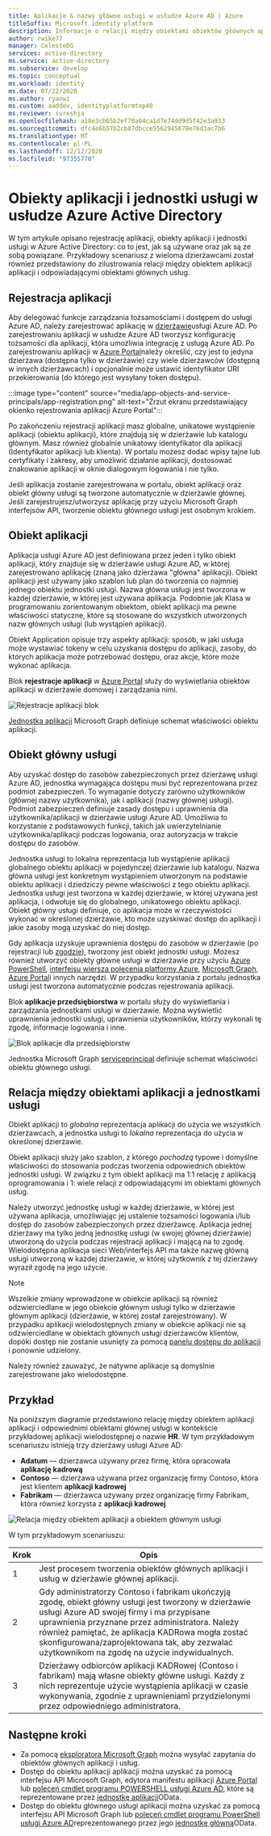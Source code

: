```yaml
---
title: Aplikacje & nazwy główne usługi w usłudze Azure AD | Azure
titleSuffix: Microsoft identity platform
description: Informacje o relacji między obiektami obiektów głównych aplikacji i usług w Azure Active Directory.
author: rwike77
manager: CelesteDG
services: active-directory
ms.service: active-directory
ms.subservice: develop
ms.topic: conceptual
ms.workload: identity
ms.date: 07/22/2020
ms.author: ryanwi
ms.custom: aaddev, identityplatformtop40
ms.reviewer: sureshja
ms.openlocfilehash: a18e3cb65b2ef70a04ca1d7e74dd9d5f42e3a933
ms.sourcegitcommit: dfc4e6b57b2cb87dbcce5562945678e76d3ac7b6
ms.translationtype: MT
ms.contentlocale: pl-PL
ms.lasthandoff: 12/12/2020
ms.locfileid: "97355770"
---
```

# <a name="application-and-service-principal-objects-in-azure-active-directory"></a>Obiekty aplikacji i jednostki usługi w usłudze Azure Active Directory

W tym artykule opisano rejestrację aplikacji, obiekty aplikacji i jednostki usługi w Azure Active Directory: co to jest, jak są używane oraz jak są ze sobą powiązane. Przykładowy scenariusz z wieloma dzierżawcami został również przedstawiony do zilustrowania relacji między obiektem aplikacji aplikacji i odpowiadającymi obiektami głównych usług.

## <a name="application-registration"></a>Rejestracja aplikacji
Aby delegować funkcje zarządzania tożsamościami i dostępem do usługi Azure AD, należy zarejestrować aplikację w [dzierżawie](developer-glossary.md#tenant)usługi Azure AD. Po zarejestrowaniu aplikacji w usłudze Azure AD tworzysz konfigurację tożsamości dla aplikacji, która umożliwia integrację z usługą Azure AD. Po zarejestrowaniu aplikacji w [Azure Portal][AZURE-Portal]należy określić, czy jest to jedyna dzierżawa (dostępna tylko w dzierżawie) czy wiele dzierżawców (dostępną w innych dzierżawcach) i opcjonalnie może ustawić identyfikator URI przekierowania (do którego jest wysyłany token dostępu).

:::image type="content" source="media/app-objects-and-service-principals/app-registration.png" alt-text="Zrzut ekranu przedstawiający okienko rejestrowania aplikacji Azure Portal":::

Po zakończeniu rejestracji aplikacji masz globalne, unikatowe wystąpienie aplikacji (obiektu aplikacji), które znajdują się w dzierżawie lub katalogu głównym.  Masz również globalnie unikatowy identyfikator dla aplikacji (Identyfikator aplikacji lub klienta).  W portalu możesz dodać wpisy tajne lub certyfikaty i zakresy, aby umożliwić działanie aplikacji, dostosować znakowanie aplikacji w oknie dialogowym logowania i nie tylko.

Jeśli aplikacja zostanie zarejestrowana w portalu, obiekt aplikacji oraz obiekt główny usługi są tworzone automatycznie w dzierżawie głównej.  Jeśli zarejestrujesz/utworzysz aplikację przy użyciu Microsoft Graph interfejsów API, tworzenie obiektu głównego usługi jest osobnym krokiem.

## <a name="application-object"></a>Obiekt aplikacji
Aplikacja usługi Azure AD jest definiowana przez jeden i tylko obiekt aplikacji, który znajduje się w dzierżawie usługi Azure AD, w której zarejestrowano aplikację (znaną jako dzierżawa "główna" aplikacji).  Obiekt aplikacji jest używany jako szablon lub plan do tworzenia co najmniej jednego obiektu jednostki usługi.  Nazwa główna usługi jest tworzona w każdej dzierżawie, w której jest używana aplikacja. Podobnie jak Klasa w programowaniu zorientowanym obiektom, obiekt aplikacji ma pewne właściwości statyczne, które są stosowane do wszystkich utworzonych nazw głównych usługi (lub wystąpień aplikacji).

Obiekt Application opisuje trzy aspekty aplikacji: sposób, w jaki usługa może wystawiać tokeny w celu uzyskania dostępu do aplikacji, zasoby, do których aplikacja może potrzebować dostępu, oraz akcje, które może wykonać aplikacja.

Blok **rejestracje aplikacji** w [Azure Portal][AZURE-Portal] służy do wyświetlania obiektów aplikacji w dzierżawie domowej i zarządzania nimi.

![Rejestracje aplikacji blok](./media/app-objects-and-service-principals/app-registrations-blade.png)

[Jednostka aplikacji][MS-Graph-App-Entity] Microsoft Graph definiuje schemat właściwości obiektu aplikacji.

## <a name="service-principal-object"></a>Obiekt główny usługi
Aby uzyskać dostęp do zasobów zabezpieczonych przez dzierżawę usługi Azure AD, jednostka wymagająca dostępu musi być reprezentowana przez podmiot zabezpieczeń. To wymaganie dotyczy zarówno użytkowników (głównej nazwy użytkownika), jak i aplikacji (nazwy głównej usługi). Podmiot zabezpieczeń definiuje zasady dostępu i uprawnienia dla użytkownika/aplikacji w dzierżawie usługi Azure AD. Umożliwia to korzystanie z podstawowych funkcji, takich jak uwierzytelnianie użytkownika/aplikacji podczas logowania, oraz autoryzacja w trakcie dostępu do zasobów.

Jednostka usługi to lokalna reprezentacja lub wystąpienie aplikacji globalnego obiektu aplikacji w pojedynczej dzierżawie lub katalogu. Nazwa główna usługi jest konkretnym wystąpieniem utworzonym na podstawie obiektu aplikacji i dziedziczy pewne właściwości z tego obiektu aplikacji. Jednostka usługi jest tworzona w każdej dzierżawie, w której używana jest aplikacja, i odwołuje się do globalnego, unikatowego obiektu aplikacji.  Obiekt główny usługi definiuje, co aplikacja może w rzeczywistości wykonać w określonej dzierżawie, kto może uzyskiwać dostęp do aplikacji i jakie zasoby mogą uzyskać do niej dostęp.

Gdy aplikacja uzyskuje uprawnienia dostępu do zasobów w dzierżawie (po rejestracji lub [zgodzie](developer-glossary.md#consent)), tworzony jest obiekt jednostki usługi. Możesz również utworzyć obiekty główne usługi w dzierżawie przy użyciu [Azure PowerShell](howto-authenticate-service-principal-powershell.md), [interfejsu wiersza polecenia platformy Azure](/cli/azure/create-an-azure-service-principal-azure-cli), [Microsoft Graph](/graph/api/serviceprincipal-post-serviceprincipals?tabs=http), [Azure Portal][AZURE-Portal]i innych narzędzi. W przypadku korzystania z portalu jednostka usługi jest tworzona automatycznie podczas rejestrowania aplikacji.

Blok **aplikacje przedsiębiorstwa** w portalu służy do wyświetlania i zarządzania jednostkami usługi w dzierżawie. Można wyświetlić uprawnienia jednostki usługi, uprawnienia użytkowników, którzy wykonali tę zgodę, informacje logowania i inne.

![Blok aplikacje dla przedsiębiorstw](./media/app-objects-and-service-principals/enterprise-apps-blade.png)

Jednostka Microsoft Graph [serviceprincipal][MS-Graph-Sp-Entity] definiuje schemat właściwości obiektu głównego usługi.

## <a name="relationship-between-application-objects-and-service-principals"></a>Relacja między obiektami aplikacji a jednostkami usługi

Obiekt aplikacji to *globalna* reprezentacja aplikacji do użycia we wszystkich dzierżawcach, a jednostka usługi to *lokalna* reprezentacja do użycia w określonej dzierżawie.

Obiekt aplikacji służy jako szablon, z którego *pochodzą* typowe i domyślne właściwości do stosowania podczas tworzenia odpowiednich obiektów jednostki usługi. W związku z tym obiekt aplikacji ma 1:1 relację z aplikacją oprogramowania i 1: wiele relacji z odpowiadającymi im obiektami głównych usług.

Należy utworzyć jednostkę usługi w każdej dzierżawie, w której jest używana aplikacja, umożliwiając jej ustalenie tożsamości logowania i/lub dostęp do zasobów zabezpieczonych przez dzierżawcę. Aplikacja jednej dzierżawy ma tylko jedną jednostkę usługi (w swojej głównej dzierżawie) utworzoną do użycia podczas rejestracji aplikacji i mającą na to zgodę. Wielodostępna aplikacja sieci Web/interfejs API ma także nazwę główną usługi utworzoną w każdej dzierżawie, w której użytkownik z tej dzierżawy wyraził zgodę na jego użycie.

> [!NOTE]
> Wszelkie zmiany wprowadzone w obiekcie aplikacji są również odzwierciedlane w jego obiekcie głównym usługi tylko w dzierżawie głównym aplikacji (dzierżawie, w której został zarejestrowany). W przypadku aplikacji wielodostępnych zmiany w obiekcie aplikacji nie są odzwierciedlane w obiektach głównych usługi dzierżawców klientów, dopóki dostęp nie zostanie usunięty za pomocą [panelu dostępu do aplikacji](https://myapps.microsoft.com) i ponownie udzielony.
>
> Należy również zauważyć, że natywne aplikacje są domyślnie zarejestrowane jako wielodostępne.

## <a name="example"></a>Przykład

Na poniższym diagramie przedstawiono relację między obiektem aplikacji aplikacji i odpowiednimi obiektami głównej usługi w kontekście przykładowej aplikacji wielodostępnej o nazwie **HR**. W tym przykładowym scenariuszu istnieją trzy dzierżawy usługi Azure AD:

- **Adatum** — dzierżawca używany przez firmę, która opracowała **aplikację kadrową**
- **Contoso** — dzierżawa używana przez organizację firmy Contoso, która jest klientem **aplikacji kadrowej**
- **Fabrikam** — dzierżawca używany przez organizację firmy Fabrikam, która również korzysta z **aplikacji kadrowej**

![Relacja między obiektem aplikacji a obiektem głównym usługi](./media/app-objects-and-service-principals/application-objects-relationship.svg)

W tym przykładowym scenariuszu:

| Krok | Opis |
|------|-------------|
| 1    | Jest procesem tworzenia obiektów głównych aplikacji i usług w dzierżawie głównej aplikacji. |
| 2    | Gdy administratorzy Contoso i fabrikam ukończyją zgodę, obiekt główny usługi jest tworzony w dzierżawie usługi Azure AD swojej firmy i ma przypisane uprawnienia przyznane przez administratora. Należy również pamiętać, że aplikacja KADRowa mogła zostać skonfigurowana/zaprojektowana tak, aby zezwalać użytkownikom na zgodę na użycie indywidualnych. |
| 3    | Dzierżawy odbiorców aplikacji KADRowej (Contoso i fabrikam) mają własne obiekty główne usługi. Każdy z nich reprezentuje użycie wystąpienia aplikacji w czasie wykonywania, zgodnie z uprawnieniami przydzielonymi przez odpowiedniego administratora. |

## <a name="next-steps"></a>Następne kroki

- Za pomocą [eksploratora Microsoft Graph](https://developer.microsoft.com/graph/graph-explorer) można wysyłać zapytania do obiektów głównych aplikacji i usług.
- Dostęp do obiektu aplikacji aplikacji można uzyskać za pomocą interfejsu API Microsoft Graph, edytora manifestu aplikacji [Azure Portal][AZURE-Portal] lub [poleceń cmdlet programu POWERSHELL usługi Azure AD](/powershell/azure/), które są reprezentowane przez [jednostkę aplikacji][MS-Graph-App-Entity]OData.
- Dostęp do obiektu głównego usługi aplikacji można uzyskać za pomocą interfejsu API Microsoft Graph lub [poleceń cmdlet programu PowerShell usługi Azure AD](/powershell/azure/)reprezentowanego przez jego [jednostkę główną][MS-Graph-Sp-Entity]OData.

<!--Image references-->

<!--Reference style links -->
[MS-Graph-App-Entity]: /graph/api/resources/application
[MS-Graph-Sp-Entity]: /graph/api/resources/serviceprincipal
[AZURE-Portal]: https://portal.azure.com
